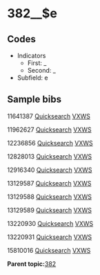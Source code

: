 # 382\_\_$e

## Codes

-   Indicators
    -   First: \_
    -   Second: \_
-   Subfield: e

## Sample bibs

11641387 [Quicksearch](https://search.library.yale.edu/catalog/11641387) [VXWS](http://prodorbis.library.yale.edu:7014/vxws/GetHoldingsService?bibId=11641387)

11962627 [Quicksearch](https://search.library.yale.edu/catalog/11962627) [VXWS](http://prodorbis.library.yale.edu:7014/vxws/GetHoldingsService?bibId=11962627)

12236856 [Quicksearch](https://search.library.yale.edu/catalog/12236856) [VXWS](http://prodorbis.library.yale.edu:7014/vxws/GetHoldingsService?bibId=12236856)

12828013 [Quicksearch](https://search.library.yale.edu/catalog/12828013) [VXWS](http://prodorbis.library.yale.edu:7014/vxws/GetHoldingsService?bibId=12828013)

12916340 [Quicksearch](https://search.library.yale.edu/catalog/12916340) [VXWS](http://prodorbis.library.yale.edu:7014/vxws/GetHoldingsService?bibId=12916340)

13129587 [Quicksearch](https://search.library.yale.edu/catalog/13129587) [VXWS](http://prodorbis.library.yale.edu:7014/vxws/GetHoldingsService?bibId=13129587)

13129588 [Quicksearch](https://search.library.yale.edu/catalog/13129588) [VXWS](http://prodorbis.library.yale.edu:7014/vxws/GetHoldingsService?bibId=13129588)

13129589 [Quicksearch](https://search.library.yale.edu/catalog/13129589) [VXWS](http://prodorbis.library.yale.edu:7014/vxws/GetHoldingsService?bibId=13129589)

13220930 [Quicksearch](https://search.library.yale.edu/catalog/13220930) [VXWS](http://prodorbis.library.yale.edu:7014/vxws/GetHoldingsService?bibId=13220930)

13220931 [Quicksearch](https://search.library.yale.edu/catalog/13220931) [VXWS](http://prodorbis.library.yale.edu:7014/vxws/GetHoldingsService?bibId=13220931)

15810016 [Quicksearch](https://search.library.yale.edu/catalog/15810016) [VXWS](http://prodorbis.library.yale.edu:7014/vxws/GetHoldingsService?bibId=15810016)

**Parent topic:**[382](../../tags/382/382.md)

